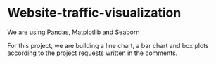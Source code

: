 # Website-traffic-visualization
We are using Pandas, Matplotlib and Seaborn

For this project, we are building a line chart, a bar chart and box plots according to the project requests written in the comments.
